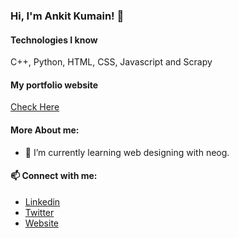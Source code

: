 ### Hi, I'm Ankit Kumain! 👋

#### Technologies I know
C++, Python, HTML, CSS, Javascript and Scrapy

#### My portfolio website
[Check Here](https://ankitkumain.netlify.app/)

#### More About me:

- 🌱 I’m currently learning web designing with neog.

#### 📫 Connect with me:  
* [Linkedin](https://www.linkedin.com/in/ankit-kumain-4124a21b3/)
* [Twitter](https://twitter.com/Ankit_k10)
* [Website](https://ankitkumain.netlify.app/)
